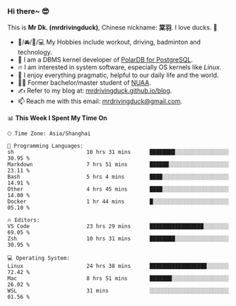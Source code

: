 ### Hi there~ 😎

This is **Mr Dk. (mrdrivingduck)**, Chinese nickname: **棠羽**. I love ducks. 🦆

- 💪/🚘/🏸/💻 My Hobbies include workout, driving, badminton and technology.
- 🍊 I am a DBMS kernel developer of [PolarDB for PostgreSQL](https://github.com/ApsaraDB/PolarDB-for-PostgreSQL).
- 🔥 I am interested in system software, especially OS kernels like *Linux*.
- 🔧 I enjoy everything pragmatic, helpful to our daily life and the world.
- 👨‍🎓 Former bachelor/master student of [NUAA](https://en.wikipedia.org/wiki/Nanjing_University_of_Aeronautics_and_Astronautics).
- ✍ Refer to my blog at: [mrdrivingduck.github.io/blog](https://mrdrivingduck.github.io/blog/).
- 📫 Reach me with this email: [mrdrivingduck@gmail.com](mailto:mrdrivingduck@gmail.com).

<!--START_SECTION:waka-->
📊 **This Week I Spent My Time On** 

```text
🕑︎ Time Zone: Asia/Shanghai

💬 Programming Languages: 
sh                       10 hrs 31 mins      ████████░░░░░░░░░░░░░░░░░   30.95 % 
Markdown                 7 hrs 51 mins       ██████░░░░░░░░░░░░░░░░░░░   23.11 % 
Bash                     5 hrs 4 mins        ████░░░░░░░░░░░░░░░░░░░░░   14.91 % 
Other                    4 hrs 45 mins       ████░░░░░░░░░░░░░░░░░░░░░   14.00 % 
Docker                   1 hr 44 mins        █░░░░░░░░░░░░░░░░░░░░░░░░   05.10 % 

🔥 Editors: 
VS Code                  23 hrs 29 mins      █████████████████░░░░░░░░   69.05 % 
Zsh                      10 hrs 31 mins      ████████░░░░░░░░░░░░░░░░░   30.95 % 

💻 Operating System: 
Linux                    24 hrs 38 mins      ██████████████████░░░░░░░   72.42 % 
Mac                      8 hrs 51 mins       ███████░░░░░░░░░░░░░░░░░░   26.02 % 
WSL                      31 mins             ░░░░░░░░░░░░░░░░░░░░░░░░░   01.56 % 
```


<!--END_SECTION:waka-->

<!-- ![Mr Dk.'s GitHub Stats](https://github-readme-stats.vercel.app/api?username=mrdrivingduck&count_private&show_icons=true&theme=buefy) -->

<!-- ![Most Used Languages](https://github-readme-stats.vercel.app/api/top-langs/?username=mrdrivingduck&exclude_repo=mips32-CPU,snort-tcp-socket&theme=buefy&layout=compact&langs_count=10) -->


<!--
**mrdrivingduck/mrdrivingduck** is a ✨ _special_ ✨ repository because its `README.md` (this file) appears on your GitHub profile.

Here are some ideas to get you started:

- 🔭 I’m currently working on ...
- 🌱 I’m currently learning ...
- 👯 I’m looking to collaborate on ...
- 🤔 I’m looking for help with ...
- 💬 Ask me about ...
- 📫 How to reach me: ...
- 😄 Pronouns: ...
- ⚡ Fun fact: ...
-->
